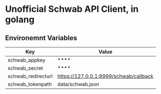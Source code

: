 # Unofficial Schwab API Client, in golang

## Environemnt Variables
| Key | Value |
| --- | ----- |
| schwab_appkey | **** |
| schwab_secret | **** |
| schwab_redirecturl | https://127.0.0.1:9999/schwab/callback |
| schwab_tokenpath | data/schwab.json |